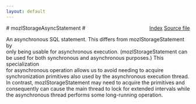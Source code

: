 ```yaml
---
layout: default
---
```

<div class='links' style='float:right'><a href="../index.html">Index</a>
<a href="http://dxr.mozilla.org/mozilla-central/source/storage/public/mozIStorageAsyncStatement.idl">Source file</a>
</div>
# mozIStorageAsyncStatement #
  
An asynchronous SQL statement.  This differs from mozIStorageStatement by  
only being usable for asynchronous execution.  (mozIStorageStatement can  
be used for both synchronous and asynchronous purposes.)  This specialization  
for asynchronous operation allows us to avoid needing to acquire  
synchronization primitives also used by the asynchronous execution thread.  
In contrast, mozIStorageStatement may need to acquire the primitives and  
consequently can cause the main thread to lock for extended intervals while  
the asynchronous thread performs some long-running operation.  
  
